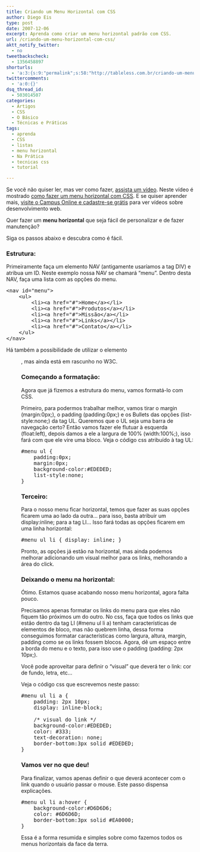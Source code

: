 ```yaml
---
title: Criando um Menu Horizontal com CSS
author: Diego Eis
type: post
date: 2007-12-06
excerpt: Aprenda como criar um menu horizontal padrão com CSS.
url: /criando-um-menu-horizontal-com-css/
aktt_notify_twitter:
  - no
tweetbackscheck:
  - 1356458897
shorturls:
  - 'a:3:{s:9:"permalink";s:58:"http://tableless.com.br/criando-um-menu-horizontal-com-css";s:7:"tinyurl";s:26:"http://tinyurl.com/3lmognw";s:4:"isgd";s:19:"http://is.gd/BKWBBP";}'
twittercomments:
  - 'a:0:{}'
dsq_thread_id:
  - 503014507
categories:
  - Artigos
  - CSS
  - O Básico
  - Técnicas e Práticas
tags:
  - aprenda
  - CSS
  - listas
  - menu horizontal
  - Na Prática
  - tecnicas css
  - tutorial

---
```

Se você não quiser ler, mas ver como fazer, [assista um vídeo][1]. Neste vídeo é mostrado [como fazer um menu horizontal com CSS][1]. E se quiser aprender mais, [visite o Campus Online e cadastre-se grátis][2] para ver vídeos sobre desenvolvimento web.

Quer fazer um **menu horizontal** que seja fácil de personalizar e de fazer manutenção?
  
Siga os passos abaixo e descubra como é fácil.

### Estrutura:

Primeiramente faça um elemento NAV (antigamente usaríamos a tag DIV) e atribua um ID. Neste exemplo nossa NAV se chamará &#8220;menu&#8221;. Dentro desta NAV, faça uma lista com as opções do menu.

<pre class="lang-html">&lt;nav id="menu"&gt;
	&lt;ul&gt;
		&lt;li&gt;&lt;a href="#"&gt;Home&lt;/a&gt;&lt;/li&gt;
		&lt;li&gt;&lt;a href="#"&gt;Produtos&lt;/a&gt;&lt;/li&gt;
		&lt;li&gt;&lt;a href="#"&gt;Missão&lt;/a&gt;&lt;/li&gt;
		&lt;li&gt;&lt;a href="#"&gt;Links&lt;/a&gt;&lt;/li&gt;
		&lt;li&gt;&lt;a href="#"&gt;Contato&lt;/a&gt;&lt;/li&gt;
	&lt;/ul&gt;
&lt;/nav&gt;
</pre>

Há também a possibilidade de utilizar o elemento **<menu>**, mas ainda está em rascunho no W3C.

### Começando a formatação:

Agora que já fizemos a estrutura do menu, vamos formatá-lo com CSS.

Primeiro, para podermos trabalhar melhor, vamos tirar o margin (margin:0px;), o padding (padding:0px;) e os Bullets das opções (list-style:none;) da tag UL. Queremos que o UL seja uma barra de navegação certo? Então vamos fazer ele flutuar à esquerda (float:left), depois damos a ele a largura de 100% (width:100%;), isso fará com que ele vire uma bloco. Veja o código css atribuído à tag UL:

<pre class="lang-css">#menu ul {
	padding:0px;
	margin:0px;
	background-color:#EDEDED;
	list-style:none;
}
</pre>

### Terceiro:

Para o nosso menu ficar horizontal, temos que fazer as suas opções ficarem uma ao lado da outra&#8230; para isso, basta atribuir um display:inline; para a tag LI&#8230; Isso fará todas as opções ficarem em uma linha horizontal:

<pre class="lang-css">#menu ul li { display: inline; }
</pre>

Pronto, as opções já estão na horizontal, mas ainda podemos melhorar adicionando um visual melhor para os links, melhorando a área do click.

### Deixando o menu na horizontal:

Ótimo. Estamos quase acabando nosso menu horizontal, agora falta pouco.
  
Precisamos apenas formatar os links do menu para que eles não fiquem tão próximos um do outro. No css, faça que todos os links que estão dentro da tag LI (#menu ul li a) tenham características de elementos de bloco, mas não quebrem linha, dessa forma conseguimos formatar características como largura, altura, margin, padding como se os links fossem blocos. Agora, dê um espaço entre a borda do menu e o texto, para isso use o padding (padding: 2px 10px;).

Você pode aproveitar para definir o &#8220;visual&#8221; que deverá ter o link: cor de fundo, letra, etc&#8230;

Veja o código css que escrevemos neste passo:

<pre class="lang-css">#menu ul li a {
	padding: 2px 10px;
	display: inline-block;

	/* visual do link */
	background-color:#EDEDED;
	color: #333;
	text-decoration: none;
	border-bottom:3px solid #EDEDED;
}
</pre>

### Vamos ver no que deu!

Para finalizar, vamos apenas definir o que deverá acontecer com o link quando o usuário passar o mouse. Este passo dispensa explicações.

<pre class="lang-css">#menu ul li a:hover {
	background-color:#D6D6D6;
	color: #6D6D6D;
	border-bottom:3px solid #EA0000;
}
</pre>

Essa é a forma resumida e simples sobre como fazemos todos os menus horizontais da face da terra.

 [1]: http://tableless.com.br/video-menu-horizontal-em-5-minutos
 [2]: http://campus.tableless.com.br/